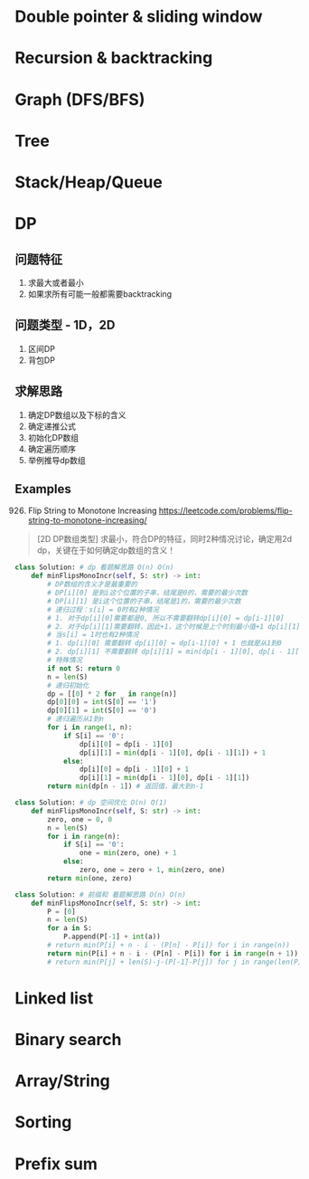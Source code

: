
# Double pointer & sliding window 


# Recursion & backtracking 


# Graph (DFS/BFS)


# Tree


# Stack/Heap/Queue


# DP
## 问题特征 
1. 求最大或者最小
2. 如果求所有可能一般都需要backtracking

## 问题类型 - 1D，2D
1. 区间DP
2. 背包DP

## 求解思路
1. 确定DP数组以及下标的含义
2. 确定递推公式
3. 初始化DP数组
4. 确定遍历顺序
5. 举例推导dp数组

## Examples 

926. Flip String to Monotone Increasing 
https://leetcode.com/problems/flip-string-to-monotone-increasing/ 

> [2D DP数组类型] 求最小，符合DP的特征，同时2种情况讨论，确定用2d dp，关键在于如何确定dp数组的含义！
```python
class Solution: # dp 看题解思路 O(n) O(n)
    def minFlipsMonoIncr(self, S: str) -> int:
        # DP数组的含义才是最重要的
        # DP[i][0] 是到i这个位置的子串，结尾是0的，需要的最少次数
        # DP[i][1] 是i这个位置的子串，结尾是1的，需要的最少次数
        # 递归过程：s[i] = 0时有2种情况
        # 1. 对于dp[i][0]需要都是0, 所以不需要翻转dp[i][0] = dp[i-1][0]
        # 2. 对于dp[i][1]需要翻转，因此+1，这个时候是上个时刻最小值+1 dp[i][1] = min(dp[i-1][0], dp[i-1][1]) + 1
        # 当s[i] = 1时也有2种情况
        # 1. dp[i][0] 需要翻转 dp[i][0] = dp[i-1][0] + 1 也就是从1到0
        # 2. dp[i][1] 不需要翻转 dp[i][1] = min(dp[i - 1][0], dp[i - 1][1]) 都是0的时候翻转 
        # 特殊情况
        if not S: return 0
        n = len(S)
        # 递归初始化
        dp = [[0] * 2 for _ in range(n)]
        dp[0][0] = int(S[0] == '1')
        dp[0][1] = int(S[0] == '0')
        # 递归遍历从1到n
        for i in range(1, n):
            if S[i] == '0':
                dp[i][0] = dp[i - 1][0]
                dp[i][1] = min(dp[i - 1][0], dp[i - 1][1]) + 1
            else:
                dp[i][0] = dp[i - 1][0] + 1
                dp[i][1] = min(dp[i - 1][0], dp[i - 1][1])
        return min(dp[n - 1]) # 返回值，最大到n-1

class Solution: # dp 空间优化 O(n) O(1)
    def minFlipsMonoIncr(self, S: str) -> int:
        zero, one = 0, 0
        n = len(S)
        for i in range(n):
            if S[i] == '0':
                one = min(zero, one) + 1
            else:
                zero, one = zero + 1, min(zero, one)
        return min(one, zero)

class Solution: # 前缀和 看题解思路 O(n) O(n)
    def minFlipsMonoIncr(self, S: str) -> int:
        P = [0]
        n = len(S)
        for a in S:
            P.append(P[-1] + int(a))
        # return min(P[i] + n - i - (P[n] - P[i]) for i in range(n))
        return min(P[i] + n - i - (P[n] - P[i]) for i in range(n + 1))
        # return min(P[j] + len(S)-j-(P[-1]-P[j]) for j in range(len(P)))
```



# Linked list 


# Binary search 


# Array/String 


# Sorting 

# Prefix sum 





<!-- 






# Binary search 搜索 

### 隐式二分： 定义判定函数 + 二分模板，区间进行二分搜索
- #1231. Divide Chocolate https://leetcode.com/problems/divide-chocolate [hard]
- #1011. Capacity to Ship packages within D days https://leetcode.com/problems/capacity-to-ship-packages-within-d-days [hard]
- #410. Split Array Largest Sum https://leetcode.com/problems/split-array-largest-sum [hard]
- #719. Find K-th Smallest Pair Distance https://leetcode.com/problems/find-k-th-smallest-pair-distance/ [hard] 结合双指针和二分

### 矩阵搜索 2D matrix 
- #378. Kth Samllest Element in a Sorted Matrix https://leetcode.com/problems/kth-smallest-element-in-a-sorted-matrix 
- #74. Search a 2D Matrix https://leetcode.com/problems/search-a-2d-matrix
- #240. Search a 2D Matrix II https://leetcode.com/problems/search-a-2d-matrix-ii 








---
# Double pointers and sliding windows 双指针和滑动窗口

### 相向双指针
- #1. Two Sum https://leetcode.com/problems/two-sum
- #15. 3Sum https://leetcode.com/problems/3sum
- #75. Sort Colors https://leetcode.com/problems/sort-colors/ 
- #1229. Meeting Scheduler https://leetcode.com/problems/meeting-scheduler 
- #125. Valid Palindrome https://leetcode.com/problems/valid-palindrome

### 背向双指针
- #5. Longest Palindromic Substring https://leetcode.com/problems/longest-palindromic-substring
- #408. Valid Word Abbreviation https://leetcode.com/problems/valid-word-abbreviation
- #409. Longest Palindrome https://leetcode.com/problems/longest-palindrome 
- #680. Valid Palindrome II https://leetcode.com/problems/valid-palindrome-ii 

### Sliding windows 
- #3. Longest Substring Without Repeating Characters https://leetcode.com/problems/longest-substring-without-repeating-characters
- #76. Minimum Window Substring https://leetcode.com/problems/minimum-window-substring
- #1004. Max Consecutive Ones III https://leetcode.com/problems/max-consecutive-ones-iii
- #209. Minimum Size Subarray Sum https://leetcode.com/problems/minimum-size-subarray-sum
- #1438. Longest Continuous Subarray With Absolute Diff Less Than or Equal to Limit https://leetcode.com/problems/longest-continuous-subarray-with-absolute-diff-less-than-or-equal-to-limit 

> 新添加一些题
- #38. Count and Say https://leetcode.com/problems/count-and-say (用到拼接的思想，如何双指针)
- #30. Substring with Concatenation of All Words https://leetcode.com/problems/substring-with-concatenation-of-all-words (sliding window好题)
- #228. Summary Ranges https://leetcode.com/problems/summary-ranges/ 








---
# Sorting 排序
python自带的sorted 排序算法是timsort
> best time - o(n), average and worst case is o(nlogn);  space o(n); 
### Quick sort - time o(nlogn), space o(1)
> 先整体有序，再局部有序，利用分治的思想，递归的程序设计方式
### Merge sort - time o(nlogn), space o(n)
> 先局部有序，再整体有序

- #148. Sort List https://leetcode.com/problems/sort-list/ 
    > 超级麻烦，要有merge sort，感觉这种排序题在linked list 难度很大，而且容易出
- #179. Largest Number https://leetcode.com/problems/largest-number/
    > 不理解，官方答案超玄乎，但还是高频很多地方考过！
- #75. Sort Colors https://leetcode.com/problems/sort-colors/ 
- #493. Reverse Pairs https://leetcode.com/problems/reverse-pairs/ 
- #23. Merge k Sorted Lists  https://leetcode.com/problems/merge-k-sorted-lists/ 










---
# Array and string 相关题

### In-place 要求O(1)处理的题
- #26. Remove Duplicates from Sorted Array https://leetcode.com/problems/remove-duplicates-from-sorted-array
- #283. Move Zeroes https://leetcode.com/problems/move-zeroes 
- #48. Rotate Image https://leetcode.com/problems/rotate-image [2D matrix]
- #189. Rotate Array https://leetcode.com/problems/rotate-array
- #41. First Missing Positive https://leetcode.com/problems/first-missing-positive [hard]

### 安排会议 
- #252. Meeting Rooms https://leetcode.com/problems/meeting-rooms/ 
- #253. Meeting Rooms II https://leetcode.com/problems/meeting-rooms-ii/ [heap也可以解]
- #1094. Car Pooling https://leetcode.com/problems/car-pooling/ [prefix sum 差分]
- #452. Minimum Number of Arrows to Burst Balloons https://leetcode.com/problems/minimum-number-of-arrows-to-burst-balloons/ 
- #1235. Maximum Profit in Job Scheduling https://leetcode.com/problems/maximum-profit-in-job-scheduling/ [hard]
- #2054. Two Best Non-Overlapping Events https://leetcode.com/problems/two-best-non-overlapping-events/ 

### 区间操作：插入，合并，删除，非overlap
- #56. Merge Intervals https://leetcode.com/problems/merge-intervals/ [前缀和prefix sum]
- #57. Insert Interval https://leetcode.com/problems/insert-interval/ 
- #1272. Remove Interval https://leetcode.com/problems/remove-interval/ 
- #435. Non-overlapping Intervals https://leetcode.com/problems/non-overlapping-intervals/ 

### Subsequence 很多题都没做过！
- #392. Is Subsequence https://leetcode.com/problems/is-subsequence 
- #792. Number of Matching Subsequences https://leetcode.com/problems/number-of-matching-subsequences 
- #727. Minimum Window Subsequence https://leetcode.com/problems/minimum-window-subsequence [hard]
- #300. Longest Increasing Subsequence https://leetcode.com/problems/longest-increasing-subsequence 

### Subarray/substring 连续的，也有很多题
- #1062. Longest Repeating Substring https://leetcode.com/problems/longest-repeating-substring
- #1044. Longest Duplicate Substring https://leetcode.com/problems/longest-duplicate-substring [hard]
- #5. Longest Palindromic Substring https://leetcode.com/problems/longest-palindromic-substring 
- #3. Longest Substring Without Repeating Characters https://leetcode.com/problems/longest-substring-without-repeating-characters

### Subset 
- #78. Subsets https://leetcode.com/problems/subsets 
- #90. Subsets II https://leetcode.com/problems/subsets-ii 
- #368. Largest Divisible Subset https://leetcode.com/problems/largest-divisible-subset 

### prefix sum 前缀和
> 基本题，前缀和差分
- #303. Range Sum Query - Immutable https://leetcode.com/problems/range-sum-query-immutable 
- #304. Range Sum Query 2D - Immutable https://leetcode.com/problems/range-sum-query-2d-immutable 

> subarry类型
- #53. Maximum Subarray https://leetcode.com/problems/maximum-subarray 
- #325. Maximum Size Subarray Sum Equals k https://leetcode.com/problems/maximum-size-subarray-sum-equals-k 
- #525. Contiguous Array  https://leetcode.com/problems/contiguous-array
- #560. Subarray Sum Equals K https://leetcode.com/problems/subarray-sum-equals-k 
- #1248. Count Number of Nice Subarrays https://leetcode.com/problems/count-number-of-nice-subarrays 

> key是前缀和mod k的余数
- #523. Continuous Subarray Sum https://leetcode.com/problems/continuous-subarray-sum
- #974. Subarray Sums Divisible by K https://leetcode.com/problems/subarray-sums-divisible-by-k
- #1590. Make Sum Divisible by P https://leetcode.com/problems/make-sum-divisible-by-p
- #1524. Number of Sub-arrays With Odd Sum https://leetcode.com/problems/number-of-sub-arrays-with-odd-sum 

>前缀积， 前缀后缀信息同时使用
- #152. Maximum Product Subarray https://leetcode.com/problems/maximum-product-subarray
- #238. Product of Array Except Self https://leetcode.com/problems/product-of-array-except-self
- #724. Find Pivot Index https://leetcode.com/problems/find-pivot-index 

>差分方法，很好用
- #370. Range Addition https://leetcode.com/problems/range-addition 
- #1109. Corporate Flight Bookings https://leetcode.com/problems/corporate-flight-bookings 
- #1854. Maximum Population Year https://leetcode.com/problems/maximum-population-year















---
# Linked list 链表

### 快慢双指针操作（detect cycle, get middle, get kth element）
- #141. Linked List Cycle https://leetcode.com/problems/linked-list-cycle
- #19. Remove Nth Node From End of List https://leetcode.com/problems/remove-nth-node-from-end-of-list 

### 翻转链表 reverse linked list (dummy head)
- #206. Reverse Linked List https://leetcode.com/problems/reverse-linked-list 
- #25. Reverse Nodes in k-Group https://leetcode.com/problems/reverse-nodes-in-k-group [hard]

### LRU/LFU
- #146. LRU Cache https://leetcode.com/problems/lru-cache 
- #460. LFU Cache https://leetcode.com/problems/lfu-cache [hard]

### Deep copy
- #138. Copy List with Random Pointer https://leetcode.com/problems/copy-list-with-random-pointer 

### Merge LinkedList 
- #2. Add Two Numbers https://leetcode.com/problems/add-two-numbers 










---
# Tree 树

### tree 的遍历traverse (in-order, pre-order, post-order)
- #314. Binary Tree Vertical Order Traversal https://leetcode.com/problems/binary-tree-vertical-order-traversal 
- #199. Binary Tree Right Side View https://leetcode.com/problems/binary-tree-right-side-view

### 递归方法 
- #124. Binary Tree Maximum Path Sum https://leetcode.com/problems/binary-tree-maximum-path-sum [hard]
- #366. Find Leaves of Binary Tree https://leetcode.com/problems/find-leaves-of-binary-tree 

### Lowest Common Ancestor 系列
- #236. Lowest Common Ancestor of a Binary Tree https://leetcode.com/problems/lowest-common-ancestor-of-a-binary-tree
- #235. Lowest Common Ancestor of a Binary Search Tree https://leetcode.com/problems/lowest-common-ancestor-of-a-binary-search-tree 
- #1650. Lowest Common Ancestor of a Binary Tree III https://leetcode.com/problems/lowest-common-ancestor-of-a-binary-tree-iii
- #1644. Lowest Common Ancestor of a Binary Tree II https://leetcode.com/problems/lowest-common-ancestor-of-a-binary-tree-ii
- #1123. Lowest Common Ancestor of Deepest Leaves https://leetcode.com/problems/lowest-common-ancestor-of-deepest-leaves
- #1676. Lowest Common Ancestor of a Binary Tree IV https://leetcode.com/problems/lowest-common-ancestor-of-a-binary-tree-iv 

### Binary Search Tree (BST 性质，中序遍历increasing)
- #98. Validate Binary Search Tree https://leetcode.com/problems/validate-binary-search-tree 

### 编码解码 
- #449. Serialize and Deserialize BST  https://leetcode.com/problems/serialize-and-deserialize-bst/ 
- #297. Serialize and Deserialize Binary Tree  https://leetcode.com/problems/serialize-and-deserialize-binary-tree/ 

### 把tree变成graph
- #863. All Nodes Distance K in Binary Tree https://leetcode.com/problems/all-nodes-distance-k-in-binary-tree 










---
# Stack，Queue and Heap 栈，队列 和堆

### Stack 
> 括号题 (括号补充题:20,22,32,301,678)
- #921. Minimum Add to Make Parentheses Valid https://leetcode.com/problems/minimum-add-to-make-parentheses-valid 
- #1249. Minimum Remove to Make Valid Parentheses https://leetcode.com/problems/minimum-remove-to-make-valid-parentheses 

> 计算器系列题
- #227. Basic Calculator II https://leetcode.com/problems/basic-calculator-ii 
- #224. Basic Calculator https://leetcode.com/problems/basic-calculator [hard]
- #770. Basic Calculator IV https://leetcode.com/problems/basic-calculator-iv [hard]
- #772. Basic Calculator III https://leetcode.com/problems/basic-calculator-iii [hard]

> nested list iterator 系列
- #339. Nested List Weight Sum https://leetcode.com/problems/nested-list-weight-sum 
- #341. Flatten Nested List Iterator https://leetcode.com/problems/flatten-nested-list-iterator 
- #364. Nested List Weight Sum II https://leetcode.com/problems/nested-list-weight-sum-ii 

> others
- #394. Decode String https://leetcode.com/problems/decode-string 
- #726. Number of Atoms https://leetcode.com/problems/number-of-atoms [hard]

> 单调栈一般都是optimal solution，但首先用brute force！
- #496. Next Greater Element I  https://leetcode.com/problems/next-greater-element-i/ 
- #503. Next Greater Element II https://leetcode.com/problems/next-greater-element-ii/
- #556. Next Greater Element III https://leetcode.com/problems/next-greater-element-iii/ (不太好想！)
- #739. Daily Temperatures https://leetcode.com/problems/daily-temperatures/ 
- #901. Online Stock Span https://leetcode.com/problems/online-stock-span/
- #316. Remove Duplicate Letters https://leetcode.com/problems/remove-duplicate-letters/ 
- #402. Remove K Digits https://leetcode.com/problems/remove-k-digits/ 
- #581. Shortest Unsorted Continuous Subarray https://leetcode.com/problems/shortest-unsorted-continuous-subarray/ (可以用但不是必须用，sorting的解可以接受）
- #2104. Sum of Subarray Ranges https://leetcode.com/problems/sum-of-subarray-ranges/ (单调栈的解非常复杂，虽然能优化！)
- #1762. Buildings With an Ocean View https://leetcode.com/problems/buildings-with-an-ocean-view/ 

> 接雨水还有histogram专题
- #84. Largest Rectangle in Histogram https://leetcode.com/problems/largest-rectangle-in-histogram/ 
- #907. Sum of Subarray Minimums https://leetcode.com/problems/sum-of-subarray-minimums/ 
- #42. Trapping Rain Water https://leetcode.com/problems/trapping-rain-water/ 
- #11. Container With Most Water https://leetcode.com/problems/container-with-most-water/ 

> 4个类似的单调栈  https://leetcode-cn.com/problems/remove-duplicate-letters/solution/yi-zhao-chi-bian-li-kou-si-dao-ti-ma-ma-zai-ye-b-4/ 


### Queue (BFS相关提，单独的比较少)
- #239. Sliding Window Maximum https://leetcode.com/problems/sliding-window-maximum 
- #346. Moving Average from Data Stream https://leetcode.com/problems/moving-average-from-data-stream 

### Heap 很多难题可以用heap， 很多hard
> top k 问题
- #215. Kth Largest Element in an Array https://leetcode.com/problems/kth-largest-element-in-an-array
- #347. Top K Frequent Elements https://leetcode.com/problems/top-k-frequent-elements

> 中位数问题
- #295. Find Median from Data Stream https://leetcode.com/problems/find-median-from-data-stream
- #4. Median of Two Sorted Arrays https://leetcode.com/problems/median-of-two-sorted-arrays [hard]










---
# Graph 图

### Graph traverse - BFS,DFS 模板
> 基本模板，有没有基本题呢？

### 矩阵图， 4周neighbor相连 
> 0-1 islands 系列
- #200. Number of Islands https://leetcode.com/problems/number-of-islands
- #305. Number of Islands II https://leetcode.com/problems/number-of-islands-ii [hard]
- #694. Number of Distinct Islands https://leetcode.com/problems/number-of-distinct-islands 
- #711. Number of Distinct Islands II https://leetcode.com/problems/number-of-distinct-islands-ii [hard]
- #1254. Number of Closed Islands https://leetcode.com/problems/number-of-closed-islands

> world search 系列
- #79. Word Search https://leetcode.com/problems/word-search
- #212. Word Search II https://leetcode.com/problems/word-search-ii [hard]

> others
- #417. Pacific Atlantic Water Flow https://leetcode.com/problems/pacific-atlantic-water-flow 
- 690. Employee Importance https://leetcode.com/problems/employee-importance 

### Data(state)看成node,operation变成edge - 很多时候变成动态规划
- #127. Word Ladder https://leetcode.com/problems/word-ladder [hard]
- #126. Word Ladder II https://leetcode.com/problems/word-ladder-ii [hard]
- #1345. Jump Game IV https://leetcode.com/problems/jump-game-iv 

### 拓扑排序topological sort 
- #269. Alien Dictionary https://leetcode.com/problems/alien-dictionary [hard]
- #310. Minimum Height Trees https://leetcode.com/problems/minimum-height-trees
- #366. Find Leaves of Binary Tree https://leetcode.com/problems/find-leaves-of-binary-tree
- #444. Sequence Reconstruction https://leetcode.com/problems/sequence-reconstruction

> 排课系列
- #207. Course Schedule https://leetcode.com/problems/course-schedule
- #210. Course Schedule II https://leetcode.com/problems/course-schedule-ii 
- #630. Course Schedule III https://leetcode.com/problems/course-schedule-iii [hard]
- #1462. Course Schedule IV https://leetcode.com/problems/course-schedule-iv [hard]

### 图是否有cycle和二分染色
- #785. Is Graph Bipartite? https://leetcode.com/problems/is-graph-bipartite
- #1192. Critical Connections in a Network https://leetcode.com/problems/critical-connections-in-a-network 

### 最长最短路径 - BFS
- #994. Rotting Oranges https://leetcode.com/problems/rotting-oranges 
- #909. Snakes and Ladders https://leetcode.com/problems/snakes-and-ladders 
- #1091. Shortest Path in Binary Matrix https://leetcode.com/problems/shortest-path-in-binary-matrix 
- #1293. Shortest Path in a Grid with Obstacles Elimination https://leetcode.com/problems/shortest-path-in-a-grid-with-obstacles-elimination 


### Backtracking + DFS + memo 
- #526. Beautiful Arrangement https://leetcode.com/problems/beautiful-arrangement 
- #22. Generate Parentheses https://leetcode.com/problems/generate-parentheses 

### BFS + binary search 
- #1102. Path With Maximum Minimum Value https://leetcode.com/problems/path-with-maximum-minimum-value 
- #778. Swim in Rising Water https://leetcode.com/problems/swim-in-rising-water [hard]


### Word 系列 
- #139. Word Break https://leetcode.com/problems/word-break 
- #140. Word Break II https://leetcode.com/problems/word-break-ii 
- #290. Word Pattern https://leetcode.com/problems/word-pattern 
- #291. Word Pattern II https://leetcode.com/problems/word-pattern-ii 







---
# DFS + backtracking 

### 排列组合系列
- #46. Permutations https://leetcode.com/problems/permutations 
- #47. Permutations II https://leetcode.com/problems/permutations-ii/
- #31. Next Permutation https://leetcode.com/problems/next-permutation
- #77. Combinations https://leetcode.com/problems/combinations 
- #78. Subsets https://leetcode.com/problems/subsets/
- #90. Subsets IIhttps://leetcode.com/problems/subsets-ii/
- #39. Combination Sum https://leetcode.com/problems/combination-sum/
- #40. Combination Sum II https://leetcode.com/problems/combination-sum-ii/
- #60. Permutation Sequence https://leetcode.com/problems/permutation-sequence/
- #131. Palindrome Partitioning https://leetcode.com/problems/palindrome-partitioning/
- #267. Palindrome Permutation II https://leetcode.com/problems/palindrome-permutation-ii/ 








---
# DP 动态规划

### Jump Game 系列 


 -->



